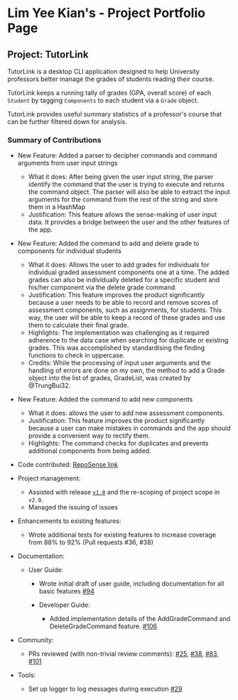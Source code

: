 # Lim Yee Kian's - Project Portfolio Page


## Project: TutorLink
TutorLink is a desktop CLI application designed to help
University professors better manage the grades of students
reading their course.

TutorLink keeps a running tally of grades (GPA, overall score) of each
`Student` by tagging `Components` to each student via a `Grade` object.

TutorLink provides useful summary statistics of a professor's course that
can be further filtered down for analysis.

### Summary of Contributions

- New Feature: Added a parser to decipher commands and command arguments from user input strings
    - What it does: After being given the user input string, the parser identify the command that the user is trying to execute and returns the command object. The parser will also be able to extract the input arguments for the command from the rest of the string and store them in a HashMap
    - Justification: This feature allows the sense-making of user input data. It provides a bridge between the user and the other features of the app.


- New Feature: Added the command to add and delete grade to components for individual students
    - What it does: Allows the user to add grades for individuals for individual graded assessment components one at a time. The added grades can also be individually deleted for a specific student and his/her component via the delete grade command.
    - Justification: This feature improves the product significantly because a user needs to be able to record and remove scores of assessment components, such as assignments, for students. This way, the user will be able to keep a record of these grades and use them to calculate their final grade. 
    - Highlights: The implementation was challenging as it required adherence to the data case when searching for duplicate or existing grades. This was accomplished by standardising the finding functions to check in uppercase.
    - Credits: While the processing of input user arguments and the handling of errors are done on my own, the method to add a Grade object into the list of grades, GradeList, was created by @TrungBui32.


- New Feature: Added the command to add new components
    - What it does: allows the user to add new assessment components.
    - Justification: This feature improves the product significantly because a user can make mistakes in commands and the app should provide a convenient way to rectify them.
    - Highlights: The command checks for duplicates and prevents additional components from being added.


- Code contributed: [RepoSense link](https://nus-cs2113-ay2425s1.github.io/tp-dashboard/?search=yeekian&breakdown=true&sort=groupTitle%20dsc&sortWithin=title&since=2024-09-20&timeframe=commit&mergegroup=&groupSelect=groupByRepos&checkedFileTypes=docs~functional-code~test-code~other)


- Project management:
  - Assisted with release [`v1.0`](https://github.com/AY2425S1-CS2113-W13-4/tp/releases/tag/v1.0) and the
    re-scoping of project scope in `v2.0`.
  - Managed the issuing of issues


- Enhancements to existing features:
  - Wrote additional tests for existing features to increase coverage from 88% to 92% (Pull requests #36, #38)


- Documentation: 
  - User Guide:
    - Wrote initial draft of user guide, including documentation for all basic features [#94](https://github.com/AY2425S1-CS2113-W13-4/tp/pull/94)

    - Developer Guide:
      - Added implementation details of the AddGradeCommand and DeleteGradeCommand feature. [#106](https://github.com/AY2425S1-CS2113-W13-4/tp/pull/106)


- Community:
  - PRs reviewed (with non-trivial review comments): [#25](https://github.com/AY2425S1-CS2113-W13-4/tp/pull/25), [#38](https://github.com/AY2425S1-CS2113-W13-4/tp/pull/38), [#83](https://github.com/AY2425S1-CS2113-W13-4/tp/pull/83), [#101](https://github.com/AY2425S1-CS2113-W13-4/tp/pull/101)


- Tools:
  - Set up logger to log messages during execution [#29](https://github.com/AY2425S1-CS2113-W13-4/tp/pull/29)
